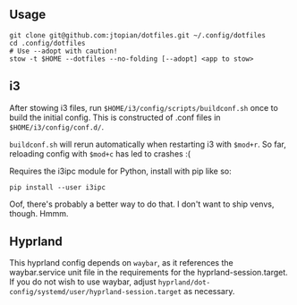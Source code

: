 ## Usage
```
git clone git@github.com:jtopian/dotfiles.git ~/.config/dotfiles
cd .config/dotfiles
# Use --adopt with caution!
stow -t $HOME --dotfiles --no-folding [--adopt] <app to stow>
```

## i3

After stowing i3 files, run `$HOME/i3/config/scripts/buildconf.sh` once to
build the initial config. This is constructed of .conf files in `$HOME/i3/config/conf.d/`.

`buildconf.sh` will rerun automatically when restarting i3
with `$mod+r`. So far, reloading config with `$mod+c` has led to crashes :(

Requires the i3ipc module for Python, install with pip like so:

    pip install --user i3ipc

Oof, there's probably a better way to do that. I don't want to ship venvs, though. Hmmm.

## Hyprland

This hyprland config depends on `waybar`, as it references the waybar.service unit file in the requirements for the hyprland-session.target. If you do not wish to use waybar, adjust `hyprland/dot-config/systemd/user/hyprland-session.target` as necessary.
